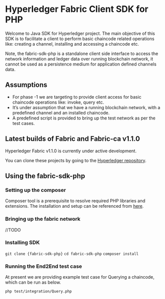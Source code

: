 # Hyperledger Fabric Client SDK for PHP

Welcome to Java SDK for Hyperledger project. The main objective of this SDK is to facilitate a client to perform basic chaincode related operations like: creating a channel, installing and accessing a chaincode etc.

Note, the fabric-sdk-php is a standalone client side interface to access the network information and ledger data over running blockchain network, it cannot be used as a persistence medium for application defined channels data.

## Assumptions

* For phase -1 we are targeting to provide client access for basic chaincode operations like: invoke, query etc.
* It’s under assumption that we have a running blockchain network, with a predefined channel and an installed chaincode.
* A predefined script is provided to bring up the test network as per the test cases.

<p &nbsp; />
<p &nbsp; />



## Latest builds of Fabric and Fabric-ca v1.1.0

Hyperledger Fabric v1.1.0 is currently under active development.

You can clone these projects by going to the [Hyperledger repository](https://gerrit.hyperledger.org/r/#/admin/projects/).



<p &nbsp; />
<p &nbsp; />

## Using the fabric-sdk-php

<p &nbsp; />
<p &nbsp; />

### Setting up the composer
 
Composer tool is a prerequisite to resolve required PHP libraries and extensions. The installation and setup can be referenced from [here](https://getcomposer.org/doc/00-intro.md).

<p &nbsp; />

### Bringing up the fabric network

//TODO

### Installing SDK

`git clone {fabric-sdk-php}`
`cd fabric-sdk-php`
`composer install`

<p &nbsp; />

### Running the End2End test case

At present we are providing example test case for Querying a chaincode, which can be run as below.

`php test/integration/Query.php`

<p &nbsp; />
